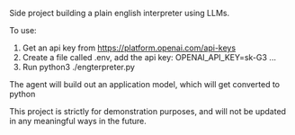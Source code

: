 Side project building a plain english interpreter using LLMs.

To use:

1. Get an api key from https://platform.openai.com/api-keys
2. Create a file called .env, add the api key: OPENAI_API_KEY=sk-G3 ...
3. Run python3 ./engterpreter.py

The agent will build out an application model, which will get converted to python 

This project is strictly for demonstration purposes, and will not be updated in any meaningful ways in the future.